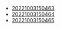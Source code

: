 - [20221003150463](/zet/20221003150463/README.md)
- [20221003150464](/zet/20221003150464/README.md)
- [20221003150465](/zet/20221003150465/README.md)
